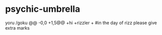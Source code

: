 # psychic-umbrella
yoru /goku
@@ -0,0 +1,5@@
+hi
+rizzler
+
#in the day of rizz please give extra marks
